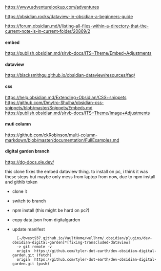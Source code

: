 https://www.adventurelookup.com/adventures

https://obsidian.rocks/dataview-in-obsidian-a-beginners-guide

https://forum.obsidian.md/t/listing-all-files-within-a-directory-that-the-current-note-is-in-current-folder/20869/2


#### embed
https://publish.obsidian.md/slrvb-docs/ITS+Theme/Embed+Adjustments

#### dataview
https://blacksmithgu.github.io/obsidian-dataview/resources/faq/

#### css 
https://help.obsidian.md/Extending+Obsidian/CSS+snippets
https://github.com/Dmytro-Shulha/obsidian-css-snippets/blob/master/Snippets/Embeds.md
https://publish.obsidian.md/slrvb-docs/ITS+Theme/Image+Adjustments

#### muti column
https://github.com/ckRobinson/multi-column-markdown/blob/master/documentation/FullExamples.md

#### digital garden branch
https://dg-docs.ole.dev/

this clone fixes the embed dataview thing. to install on pc, i think it was these steps but maybe only mess from laptop from now, due to npm install and githib token

- clone it 
- switch to branch
- npm install (this might be hard on pc?)
- copy data.json from digitalgarden 
- update manifest



        [~/bwest937.github.io/VaultHome/wellhrm/.obsidian/plugins/dev-obsidian-digital-garden]*[fixing-transcluded-dataview]
        -> git remote -v
        origin	https://github.com/tyler-dot-earth/dev-obsidian-digital-garden.git (fetch)
        origin	https://github.com/tyler-dot-earth/dev-obsidian-digital-garden.git (push)

